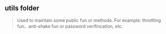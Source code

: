 
## utils folder

> Used to maintain some public fun or methods. For example: throttling fun、anti-shake fun or password verifincation, etc.
